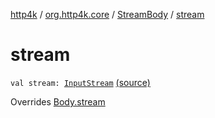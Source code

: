 [http4k](../../index.md) / [org.http4k.core](../index.md) / [StreamBody](index.md) / [stream](./stream.md)

# stream

`val stream: `[`InputStream`](http://docs.oracle.com/javase/6/docs/api/java/io/InputStream.html) [(source)](https://github.com/http4k/http4k/blob/master/http4k-core/src/main/kotlin/org/http4k/core/http.kt#L57)

Overrides [Body.stream](../-body/stream.md)

